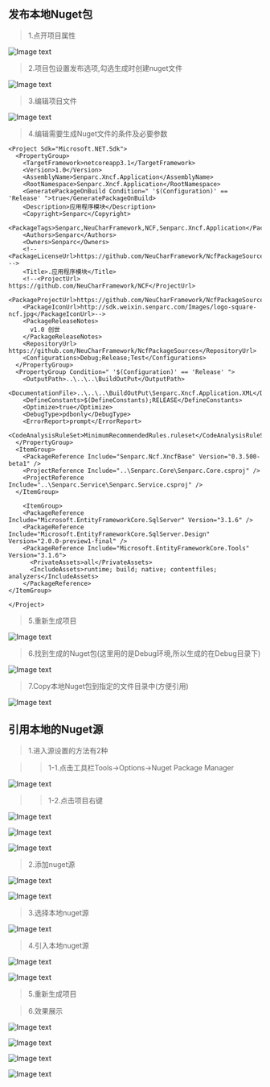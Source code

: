 ## 发布本地Nuget包

> 1.点开项目属性

![Image text](/start/images/developer/issue_local_nuget/project_properties.png)

> 2.项目包设置发布选项,勾选生成时创建nuget文件

![Image text](/start/images/developer/issue_local_nuget/build_general_nuget_file.png)

> 3.编辑项目文件

![Image text](/start/images/developer/issue_local_nuget/edit_project_file.png)

> 4.编辑需要生成Nuget文件的条件及必要参数

    
    <Project Sdk="Microsoft.NET.Sdk">
      <PropertyGroup>
        <TargetFramework>netcoreapp3.1</TargetFramework>
        <Version>1.0</Version>
        <AssemblyName>Senparc.Xncf.Application</AssemblyName>
        <RootNamespace>Senparc.Xncf.Application</RootNamespace>
        <GeneratePackageOnBuild Condition=" '$(Configuration)' == 'Release' ">true</GeneratePackageOnBuild>
        <Description>应用程序模块</Description>
        <Copyright>Senparc</Copyright>
        <PackageTags>Senparc,NeuCharFramework,NCF,Senparc.Xncf.Application</PackageTags>
        <Authors>Senparc</Authors>
        <Owners>Senparc</Owners>
        <!-- <PackageLicenseUrl>https://github.com/NeuCharFramework/NcfPackageSources/blob/master/LICENSE</PackageLicenseUrl> -->
        <Title>.应用程序模块</Title>
        <!--<ProjectUrl> https://github.com/NeuCharFramework/NCF</ProjectUrl>
        <PackageProjectUrl>https://github.com/NeuCharFramework/NcfPackageSources</PackageProjectUrl>
        <PackageIconUrl>http://sdk.weixin.senparc.com/Images/logo-square-ncf.jpg</PackageIconUrl>-->
        <PackageReleaseNotes>
          v1.0 创世
        </PackageReleaseNotes>
        <RepositoryUrl> https://github.com/NeuCharFramework/NcfPackageSources</RepositoryUrl>
        <Configurations>Debug;Release;Test</Configurations>
      </PropertyGroup>
      <PropertyGroup Condition=" '$(Configuration)' == 'Release' ">
        <OutputPath>..\..\..\BuildOutPut</OutputPath>
        <DocumentationFile>..\..\..\BuildOutPut\Senparc.Xncf.Application.XML</DocumentationFile>
        <DefineConstants>$(DefineConstants);RELEASE</DefineConstants>
        <Optimize>true</Optimize>
        <DebugType>pdbonly</DebugType>
        <ErrorReport>prompt</ErrorReport>
        <CodeAnalysisRuleSet>MinimumRecommendedRules.ruleset</CodeAnalysisRuleSet>
      </PropertyGroup>
      <ItemGroup>
        <PackageReference Include="Senparc.Ncf.XncfBase" Version="0.3.500-beta1" />
        <ProjectReference Include="..\Senparc.Core\Senparc.Core.csproj" />
        <ProjectReference Include="..\Senparc.Service\Senparc.Service.csproj" />
      </ItemGroup>
      
        <ItemGroup>
        <PackageReference Include="Microsoft.EntityFrameworkCore.SqlServer" Version="3.1.6" />
        <PackageReference Include="Microsoft.EntityFrameworkCore.SqlServer.Design" Version="2.0.0-preview1-final" />
        <PackageReference Include="Microsoft.EntityFrameworkCore.Tools" Version="3.1.6">
          <PrivateAssets>all</PrivateAssets>
          <IncludeAssets>runtime; build; native; contentfiles; analyzers</IncludeAssets>
        </PackageReference>
    </ItemGroup>
      
    </Project> 

> 5.重新生成项目

![Image text](/start/images/developer/issue_local_nuget/project_build.png)

> 6.找到生成的Nuget包(这里用的是Debug环境,所以生成的在Debug目录下)

![Image text](/start/images/developer/issue_local_nuget/general_nuget_file_success.png)

> 7.Copy本地Nuget包到指定的文件目录中(方便引用)

![Image text](/start/images/developer/issue_local_nuget/copy_to_local_nuget_source.png)

## 引用本地的Nuget源

> 1.进入源设置的方法有2种

>> 1-1.点击工具栏Tools->Options->Nuget Package Manager

![Image text](/start/images/developer/issue_local_nuget/enter_nuget_source_setting_1.png)

>> 1-2.点击项目右键

![Image text](/start/images/developer/issue_local_nuget/enter_nuget_source_setting_2_1.png)

![Image text](/start/images/developer/issue_local_nuget/enter_nuget_source_setting_2_2.png)

![Image text](/start/images/developer/issue_local_nuget/enter_nuget_source_setting_1.png)

> 2.添加nuget源

![Image text](/start/images/developer/issue_local_nuget/click_add_nuget_button.png)

![Image text](/start/images/developer/issue_local_nuget/prefect_nuget_infomation.png)

> 3.选择本地nuget源

![Image text](/start/images/developer/issue_local_nuget/select_nuget_source.png)

> 4.引入本地nuget源

![Image text](/start/images/developer/issue_local_nuget/install_nuget_source.png)

![Image text](/start/images/developer/issue_local_nuget/install_finished.png)

> 5.重新生成项目

> 6.效果展示

![Image text](/start/images/developer/issue_local_nuget/show_new_module_can_install.png)

![Image text](/start/images/developer/issue_local_nuget/enable_module.png)

![Image text](/start/images/developer/issue_local_nuget/exec_module_function.png)

![Image text](/start/images/developer/issue_local_nuget/exec_module_function_result.png)